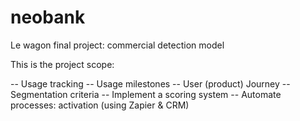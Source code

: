 # neobank
Le wagon final project: commercial detection model

This is the project scope:

-- Usage tracking
-- Usage milestones
-- User (product) Journey
-- Segmentation criteria
-- Implement a scoring system
-- Automate processes: activation (using Zapier & CRM)


